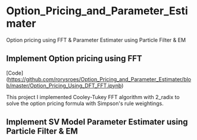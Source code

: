 # Option_Pricing_and_Parameter_Estimater
Option pricing using FFT &amp; Parameter Estimater using Particle Filter &amp; EM

## Implement Option pricing using FFT

[Code] (https://github.com/rorysroes/Option_Pricing_and_Parameter_Estimater/blob/master/Option_Pricing_Using_DFT_FFT.ipynb)

This project I implemented Cooley-Tukey FFT algorithm with 2_radix to solve the option pricing formula with Simpson's rule weightings.


## Implement SV Model Parameter Estimater using Particle Filter &amp; EM
